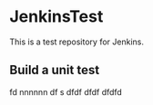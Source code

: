 # JenkinsTest
This is a test repository for Jenkins. 

## Build a unit test
fd
nnnnnn
df
s
dfdf
dfdf
dfdfd
